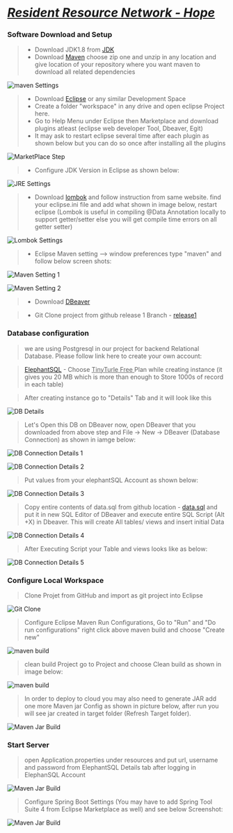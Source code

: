 # <ins>*Resident Resource Network - Hope* </ins>

### Software Download and Setup

> - Download JDK1.8 from [JDK](https://www.oracle.com/java/technologies/javase/javase-jdk8-downloads.html)
> - Download [Maven](https://maven.apache.org/download.cgi#) choose zip one and unzip in any location and give location of your repository where you want maven to download all related dependencies

 ![maven Settings](https://github.com/FFGResidentResource/hope/blob/Release1/src/main/resources/public/images/project_setup/mavenSettings.png?raw=true)
 
> - Download [Eclipse](https://www.eclipse.org/downloads/) or any similar Development Space
> - Create a folder "workspace" in any drive and open eclipse Project here.
> - Go to Help Menu under Eclipse then Marketplace and download plugins atleast (eclipse web developer Tool, Dbeaver, Egit)
> - It may ask to restart eclipse several time after each plugin as shown below but you can do so once after installing all the plugins

 ![MarketPlace Step](https://github.com/FFGResidentResource/hope/blob/Release1/src/main/resources/public/images/project_setup/EclipsePlugins.png?raw=true)

> - Configure JDK Version in Eclipse as shown below:
 
 ![JRE Settings](https://github.com/FFGResidentResource/hope/blob/Release1/src/main/resources/public/images/project_setup/JDK-Setting.png?raw=true)

> - Download [lombok](https://projectlombok.org/download) and follow instruction from same website. find your eclipse.ini file and add what shown in image below, restart eclipse (Lombok is useful in compiling @Data Annotation locally to support getter/setter else you will get compile time errors on all getter setter)
 
 ![Lombok Settings](https://github.com/FFGResidentResource/hope/blob/Release1/src/main/resources/public/images/project_setup/lombok-Setting.png?raw=true)
 
> - Eclipse Maven setting --> window preferences type "maven" and follow below screen shots:

 ![Maven Setting 1](https://github.com/FFGResidentResource/hope/blob/Release1/src/main/resources/public/images/project_setup/eclipse-maven-setting.png?raw=true)

 ![Maven Setting 2](https://github.com/FFGResidentResource/hope/blob/Release1/src/main/resources/public/images/project_setup/eclipse-maven-setting2.png?raw=true)
 
> - Download [DBeaver](https://dbeaver.io/download/)

> - Git Clone project from github release 1 Branch - [release1](https://github.com/FFGResidentResource/hope.git)

### Database configuration

> we are using Postgresql in our project for backend Relational Database. Please follow link here to create your own account:

> [ElephantSQL](https://www.elephantsql.com/) - Choose <ins> TinyTurle Free </ins> Plan while creating instance (it gives you 20 MB which is more than enough to Store 1000s of record in each table)
 
> After creating instance go to "Details" Tab and it will look like this

 ![DB Details](https://github.com/FFGResidentResource/hope/blob/Release1/src/main/resources/public/images/project_setup/ElephantSQL-DB-Example.png?raw=true)
 
> Let's Open this DB on DBeaver now, open DBeaver that you downloaded from above step and File -> New -> DBeaver (Database Connection) as shown in iamge below:

 ![DB Connection Details 1](https://github.com/FFGResidentResource/hope/blob/Release1/src/main/resources/public/images/project_setup/dbeaver-conn-1.png?raw=true)

 ![DB Connection Details 2](https://github.com/FFGResidentResource/hope/blob/Release1/src/main/resources/public/images/project_setup/dbeaver-conn-2.png?raw=true)

> Put values from your elephantSQL Account as shown below:

 ![DB Connection Details 3](https://github.com/FFGResidentResource/hope/blob/Release1/src/main/resources/public/images/project_setup/dbeaver-conn-3.png?raw=true) 
 
> Copy entire contents of data.sql from github location - [data.sql](https://github.com/FFGResidentResource/hope/blob/Release1/src/main/resources/data/data.sql) and put it in new SQL Editor of DBeaver and execute entire SQL Script (Alt +X) in Dbeaver. This will create All tables/ views and insert initial Data

 ![DB Connection Details 4](https://github.com/FFGResidentResource/hope/blob/Release1/src/main/resources/public/images/project_setup/dbeaver-conn-4.png?raw=true) 
 
> After Executing Script your Table and views looks like as below:

 ![DB Connection Details 5](https://github.com/FFGResidentResource/hope/blob/Release1/src/main/resources/public/images/project_setup/dbeaver-conn-5.png?raw=true) 

### Configure Local Workspace 

> Clone Projet from GitHub and import as git project into Eclipse

 ![Git Clone](https://github.com/FFGResidentResource/hope/blob/Release1/src/main/resources/public/images/project_setup/clone-git-project.png?raw=true)
 
> Configure Eclipse Maven Run Configurations, Go to "Run" and "Do run configurations" right click above maven build and choose "Create new"
 
  ![maven build](https://github.com/FFGResidentResource/hope/blob/Release1/src/main/resources/public/images/project_setup/maven-build-run-config.png?raw=true)
  
> clean build Project go to Project and choose Clean build as shown in image below:

 ![maven build](https://github.com/FFGResidentResource/hope/blob/Release1/src/main/resources/public/images/project_setup/clean-build-project.png?raw=true)
  
> In order to deploy to cloud you may also need to generate JAR add one more Maven jar Config as shown in picture below, after run you will see jar created in target folder (Refresh Target folder).

  ![Maven Jar Build](https://github.com/FFGResidentResource/hope/blob/Release1/src/main/resources/public/images/project_setup/maven-jarbuild-run-config.png?raw=true)

### Start Server

> open Application.properties under resources and put url, username and password from ElephantSQL Details tab after logging in ElephanSQL Account

 ![Maven Jar Build](https://github.com/FFGResidentResource/hope/blob/Release1/src/main/resources/public/images/project_setup/jdbc-setup-and-server-startup.png?raw=true)

> Configure Spring Boot Settings (You may have to add Spring Tool Suite 4 from Eclipse Marketplace as well) and see below Screenshot:

 ![Maven Jar Build](https://github.com/FFGResidentResource/hope/blob/Release1/src/main/resources/public/images/project_setup/run-project-localhost.png?raw=true)

